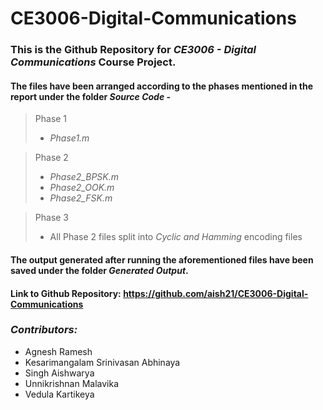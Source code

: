 # CE3006-Digital-Communications

### This is the Github Repository for _CE3006 - Digital Communications_ Course Project. 
#### The files have been arranged according to the phases mentioned in the report under the folder _Source Code_ - 
> Phase 1
>   - _Phase1.m_

> Phase 2
>   - _Phase2_BPSK.m_
>   - _Phase2_OOK.m_
>   - _Phase2_FSK.m_

> Phase 3
>   - All Phase 2 files split into _Cyclic and Hamming_ encoding files

#### The output generated after running the aforementioned files have been saved under the folder _Generated Output_.
#### Link to Github Repository: https://github.com/aish21/CE3006-Digital-Communications
### *Contributors:*
- Agnesh Ramesh
- Kesarimangalam Srinivasan Abhinaya
- Singh Aishwarya
- Unnikrishnan Malavika
- Vedula Kartikeya
